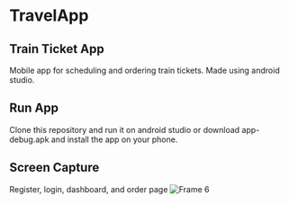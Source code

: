 # TravelApp
## Train Ticket App
Mobile app for scheduling and ordering train tickets. Made using android studio.

## Run App
Clone this repository and run it on android studio or download app-debug.apk and install the app on your phone.

## Screen Capture
Register, login, dashboard, and order page
![Frame 6](https://github.com/1langit/TravelApp/assets/126531063/302cccbe-7578-4acb-aa5c-438362713e4c)
